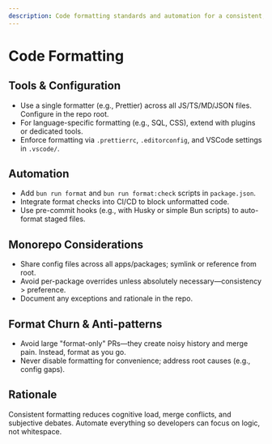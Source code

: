 ```yaml
---
description: Code formatting standards and automation for a consistent, low-friction monorepo.
---
```


# Code Formatting

## Tools & Configuration
- Use a single formatter (e.g., Prettier) across all JS/TS/MD/JSON files. Configure in the repo root.
- For language-specific formatting (e.g., SQL, CSS), extend with plugins or dedicated tools.
- Enforce formatting via `.prettierrc`, `.editorconfig`, and VSCode settings in `.vscode/`.

## Automation
- Add `bun run format` and `bun run format:check` scripts in `package.json`.
- Integrate format checks into CI/CD to block unformatted code.
- Use pre-commit hooks (e.g., with Husky or simple Bun scripts) to auto-format staged files.

## Monorepo Considerations
- Share config files across all apps/packages; symlink or reference from root.
- Avoid per-package overrides unless absolutely necessary—consistency > preference.
- Document any exceptions and rationale in the repo.

## Format Churn & Anti-patterns
- Avoid large "format-only" PRs—they create noisy history and merge pain. Instead, format as you go.
- Never disable formatting for convenience; address root causes (e.g., config gaps).

## Rationale
Consistent formatting reduces cognitive load, merge conflicts, and subjective debates. Automate everything so developers can focus on logic, not whitespace.
